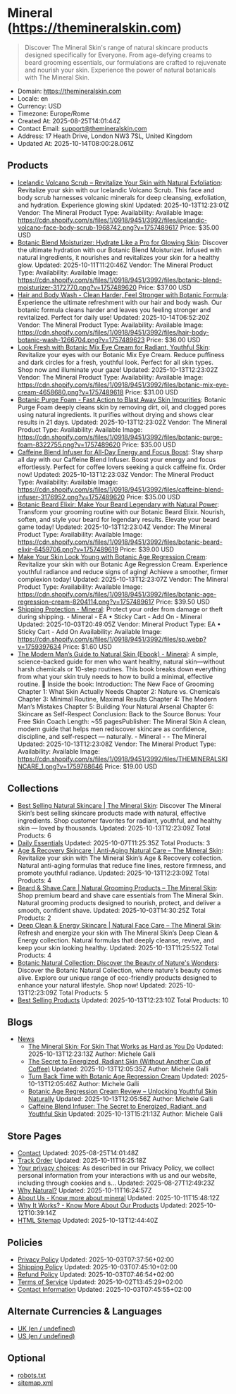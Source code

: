 # Mineral (https://themineralskin.com)

> Discover The Mineral Skin's range of natural skincare products designed specifically for Everyone. From age-defying creams to beard grooming essentials, our formulations are crafted to rejuvenate and nourish your skin. Experience the power of natural botanicals with The Mineral Skin.

- Domain: https://themineralskin.com
- Locale: en
- Currency: USD
- Timezone: Europe/Rome
- Created At: 2025-08-25T14:01:44Z
- Contact Email: support@themineralskin.com
- Address: 17 Heath Drive, London NW3 7SL, United Kingdom
- Updated At: 2025-10-14T08:00:28.061Z

## Products

- [Icelandic Volcano Scrub – Revitalize Your Skin with Natural Exfoliation](https://themineralskin.com/products/icelandic-volcano-face-body-scrub): Revitalize your skin with our Icelandic Volcano Scrub. This face and body scrub harnesses volcanic minerals for deep cleansing, exfoliation, and hydration. Experience glowing skin!
  Updated: 2025-10-13T12:23:01Z
  Vendor: The Mineral
  Product Type: 
  Availability: Available
  Image: https://cdn.shopify.com/s/files/1/0918/9451/3992/files/icelandic-volcano-face-body-scrub-1968742.png?v=1757489617
  Price: $35.00 USD
- [Botanic Blend Moisturizer: Hydrate Like a Pro for Glowing Skin](https://themineralskin.com/products/botanic-blend-moisturizer-1): Discover the ultimate hydration with our Botanic Blend Moisturizer. Infused with natural ingredients, it nourishes and revitalizes your skin for a healthy glow.
  Updated: 2025-10-11T11:20:46Z
  Vendor: The Mineral
  Product Type: 
  Availability: Available
  Image: https://cdn.shopify.com/s/files/1/0918/9451/3992/files/botanic-blend-moisturizer-3172770.png?v=1757489620
  Price: $37.00 USD
- [Hair and Body Wash - Clean Harder, Feel Stronger with Botanic Formula](https://themineralskin.com/products/hair-body-botanic-wash): Experience the ultimate refreshment with our hair and body wash. Our botanic formula cleans harder and leaves you feeling stronger and revitalized. Perfect for daily use!
  Updated: 2025-10-14T06:52:20Z
  Vendor: The Mineral
  Product Type: 
  Availability: Available
  Image: https://cdn.shopify.com/s/files/1/0918/9451/3992/files/hair-body-botanic-wash-1266704.png?v=1757489623
  Price: $36.00 USD
- [Look Fresh with Botanic Mix Eye Cream for Radiant, Youthful Skin](https://themineralskin.com/products/botanic-mix-eye-cream): Revitalize your eyes with our Botanic Mix Eye Cream. Reduce puffiness and dark circles for a fresh, youthful look. Perfect for all skin types. Shop now and illuminate your gaze!
  Updated: 2025-10-13T12:23:02Z
  Vendor: The Mineral
  Product Type: 
  Availability: Available
  Image: https://cdn.shopify.com/s/files/1/0918/9451/3992/files/botanic-mix-eye-cream-4658680.png?v=1757489618
  Price: $31.00 USD
- [Botanic Purge Foam - Fast Action to Blast Away Skin Impurities](https://themineralskin.com/products/botanic-purge-foam): Botanic Purge Foam deeply cleans skin by removing dirt, oil, and clogged pores using natural ingredients. It purifies without drying and shows clear results in 21 days.
  Updated: 2025-10-13T12:23:02Z
  Vendor: The Mineral
  Product Type: 
  Availability: Available
  Image: https://cdn.shopify.com/s/files/1/0918/9451/3992/files/botanic-purge-foam-8322755.png?v=1757489620
  Price: $35.00 USD
- [Caffeine Blend Infuser for All-Day Energy and Focus Boost](https://themineralskin.com/products/caffeine-blend-infuser): Stay sharp all day with our Caffeine Blend Infuser. Boost your energy and focus effortlessly. Perfect for coffee lovers seeking a quick caffeine fix. Order now!
  Updated: 2025-10-13T12:23:03Z
  Vendor: The Mineral
  Product Type: 
  Availability: Available
  Image: https://cdn.shopify.com/s/files/1/0918/9451/3992/files/caffeine-blend-infuser-3176952.png?v=1757489620
  Price: $35.00 USD
- [Botanic Beard Elixir: Make Your Beard Legendary with Natural Power](https://themineralskin.com/products/botanic-blend-elixir): Transform your grooming routine with our Botanic Beard Elixir. Nourish, soften, and style your beard for legendary results. Elevate your beard game today!
  Updated: 2025-10-13T12:23:04Z
  Vendor: The Mineral
  Product Type: 
  Availability: Available
  Image: https://cdn.shopify.com/s/files/1/0918/9451/3992/files/botanic-beard-elixir-6459706.png?v=1757489619
  Price: $39.00 USD
- [Make Your Skin Look Young with Botanic Age Regression Cream](https://themineralskin.com/products/botanic-age-regression-cream): Revitalize your skin with our Botanic Age Regression Cream. Experience youthful radiance and reduce signs of aging! Achieve a smoother, firmer complexion today!
  Updated: 2025-10-13T12:23:07Z
  Vendor: The Mineral
  Product Type: 
  Availability: Available
  Image: https://cdn.shopify.com/s/files/1/0918/9451/3992/files/botanic-age-regression-cream-8204114.png?v=1757489617
  Price: $39.50 USD
- [Shipping Protection - Mineral](https://themineralskin.com/products/ea-add-on-product): Protect your order from damage or theft during shipping. - Mineral - EA • Sticky Cart - Add On - Mineral
  Updated: 2025-10-03T20:49:05Z
  Vendor: Mineral
  Product Type: EA • Sticky Cart - Add On
  Availability: Available
  Image: https://cdn.shopify.com/s/files/1/0918/9451/3992/files/sp.webp?v=1759397634
  Price: $1.60 USD
- [The Modern Man’s Guide to Natural Skin (Ebook) - Mineral](https://themineralskin.com/products/the-modern-man-s-guide-to-natural-skin-ebook): A simple, science-backed guide for men who want healthy, natural skin—without harsh chemicals or 10-step routines. This book breaks down everything from what your skin truly needs to how to build a minimal, effective routine. 📘 Inside the book: Introduction: The New Face of Grooming Chapter 1: What Skin Actually Needs Chapter 2: Nature vs. Chemicals Chapter 3: Minimal Routine, Maximal Results Chapter 4: The Modern Man’s Mistakes Chapter 5: Building Your Natural Arsenal Chapter 6: Skincare as Self-Respect Conclusion: Back to the Source Bonus: Your Free Skin Coach Length: ~55 pagesPublisher: The Mineral Skin A clean, modern guide that helps men rediscover skincare as confidence, discipline, and self-respect — naturally. - Mineral -  - The Mineral
  Updated: 2025-10-13T12:23:08Z
  Vendor: The Mineral
  Product Type: 
  Availability: Available
  Image: https://cdn.shopify.com/s/files/1/0918/9451/3992/files/THEMINERALSKINCARE_1.png?v=1759768646
  Price: $19.00 USD

## Collections

- [Best Selling Natural Skincare | The Mineral Skin](https://themineralskin.com/collections/best-sellers): Discover The Mineral Skin’s best selling skincare products made with natural, effective ingredients. Shop customer favorites for radiant, youthful, and healthy skin — loved by thousands.
  Updated: 2025-10-13T12:23:09Z
  Total Products: 6
- [Daily Essentials](https://themineralskin.com/collections/daily-essentials)
  Updated: 2025-10-07T11:25:35Z
  Total Products: 3
- [Age & Recovery Skincare | Anti-Aging Natural Care – The Mineral Skin](https://themineralskin.com/collections/age-recovery): Revitalize your skin with The Mineral Skin’s Age & Recovery collection. Natural anti-aging formulas that reduce fine lines, restore firmness, and promote youthful radiance.
  Updated: 2025-10-13T12:23:09Z
  Total Products: 4
- [Beard & Shave Care | Natural Grooming Products – The Mineral Skin](https://themineralskin.com/collections/beard-shave-care): Shop premium beard and shave care essentials from The Mineral Skin. Natural grooming products designed to nourish, protect, and deliver a smooth, confident shave.
  Updated: 2025-10-03T14:30:25Z
  Total Products: 2
- [Deep Clean & Energy Skincare | Natural Face Care – The Mineral Skin](https://themineralskin.com/collections/deep-clean-energy): Refresh and energize your skin with The Mineral Skin’s Deep Clean & Energy collection. Natural formulas that deeply cleanse, revive, and keep your skin looking healthy.
  Updated: 2025-10-13T11:25:52Z
  Total Products: 4
- [Botanic Natural Collection: Discover the Beauty of Nature's Wonders](https://themineralskin.com/collections/the-botanic™-collection): Discover the Botanic Natural Collection, where nature's beauty comes alive. Explore our unique range of eco-friendly products designed to enhance your natural lifestyle. Shop now!
  Updated: 2025-10-13T12:23:09Z
  Total Products: 5
- [Best Selling Products](https://themineralskin.com/collections/best-selling-products)
  Updated: 2025-10-13T12:23:10Z
  Total Products: 10

## Blogs

- [News](https://themineralskin.com/blogs/news)
  - [The Mineral Skin: For Skin That Works as Hard as You Do](https://themineralskin.com/blogs/news/the-mineral-skin-for-skin-that-works-as-hard-as-you-do)
    Updated: 2025-10-13T12:23:13Z
    Author: Michele Galli
  - [The Secret to Energized, Radiant Skin (Without Another Cup of Coffee)](https://themineralskin.com/blogs/news/the-secret-to-energized-radiant-skin-without-another-cup-of-coffee)
    Updated: 2025-10-13T12:05:35Z
    Author: Michele Galli
  - [Turn Back Time with Botanic Age Regression Cream](https://themineralskin.com/blogs/news/turn-back-time-with-botanic-age-regression-cream)
    Updated: 2025-10-13T12:05:46Z
    Author: Michele Galli
  - [Botanic Age Regression Cream Review – Unlocking Youthful Skin Naturally](https://themineralskin.com/blogs/news/botanic-age-regression-cream-review-unlocking-youthful-skin-naturally)
    Updated: 2025-10-13T12:05:56Z
    Author: Michele Galli
  - [Caffeine Blend Infuser: The Secret to Energized, Radiant, and Youthful Skin](https://themineralskin.com/blogs/news/caffeine-blend-infuser-the-secret-to-energized-radiant-and-youthful-skin)
    Updated: 2025-10-13T15:21:13Z
    Author: Michele Galli

## Store Pages

- [Contact](https://themineralskin.com/pages/contact)
  Updated: 2025-08-25T14:01:48Z
- [Track Order](https://themineralskin.com/pages/track-order)
  Updated: 2025-10-11T16:25:18Z
- [Your privacy choices](https://themineralskin.com/pages/data-sharing-opt-out): As described in our Privacy Policy, we collect personal information from your interactions with us and our website, including through cookies and s...
  Updated: 2025-08-27T12:49:23Z
- [Why Natural?](https://themineralskin.com/pages/why-natural)
  Updated: 2025-10-11T16:24:57Z
- [About Us - Know more about mineral](https://themineralskin.com/pages/ai-skincare-advisor)
  Updated: 2025-10-11T15:48:12Z
- [Why It Works? - Know More About Our Products](https://themineralskin.com/pages/why-it-works-know-more-about-our-products)
  Updated: 2025-10-12T10:39:14Z
- [HTML Sitemap](https://themineralskin.com/pages/html-sitemap)
  Updated: 2025-10-13T12:44:40Z

## Policies

- [Privacy Policy](https://themineralskin.com/policies/privacy-policy)
  Updated: 2025-10-03T07:37:56+02:00
- [Shipping Policy](https://themineralskin.com/policies/shipping-policy)
  Updated: 2025-10-03T07:45:10+02:00
- [Refund Policy](https://themineralskin.com/policies/refund-policy)
  Updated: 2025-10-03T07:46:54+02:00
- [Terms of Service](https://themineralskin.com/policies/terms-of-service)
  Updated: 2025-10-02T13:45:29+02:00
- [Contact Information](https://themineralskin.com/policies/contact-information)
  Updated: 2025-10-03T07:45:55+02:00

## Alternate Currencies & Languages

- [UK (en / undefined)](https://themineralskin.com/llms.txt?market=uk)
- [US (en / undefined)](https://themineralskin.com/llms.txt?market=us)

## Optional

- [robots.txt](https://themineralskin.com/robots.txt)
- [sitemap.xml](https://themineralskin.com/sitemap.xml)
